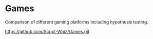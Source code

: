 # Games
Comparison of different gaming platforms
including hypothesis testing.

https://github.com/Script-Whiz/Games.git
